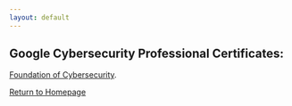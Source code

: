 ```yaml
---
layout: default
---
```


## Google Cybersecurity Professional Certificates:

[Foundation of Cybersecurity](https://www.coursera.org/account/accomplishments/verify/3MNB94NDOX44).

[Return to Homepage](./)
